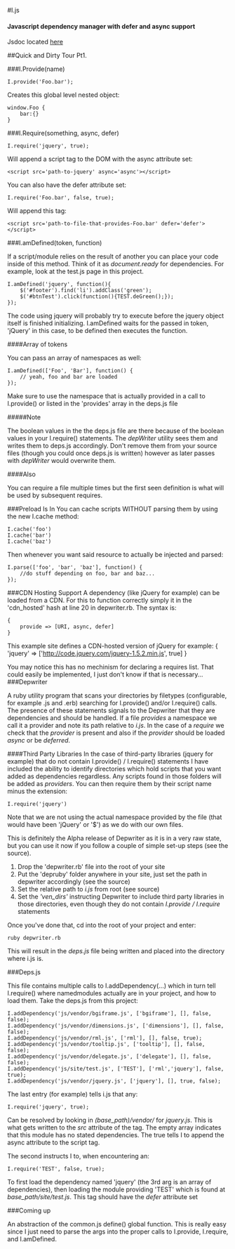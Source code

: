 #I.js
#### Javascript dependency manager with defer and async support 

Jsdoc located [here](http://idoc.robrobbins.info)

##Quick and Dirty Tour Pt1.

###I.Provide(name)

    I.provide('Foo.bar');

Creates this global level nested object:

    window.Foo {
        bar:{}    
    }

###I.Require(something, async, defer)

    I.require('jquery', true);

Will append a script tag to the DOM with the async attribute set:

    <script src='path-to-jquery' async='async'></script>

You can also have the defer attribute set:

    I.require('Foo.bar', false, true);

Will append this tag:

    <script src='path-to-file-that-provides-Foo.bar' defer='defer'></script>

###I.amDefined(token, function)

If a script/module relies on the result of another you can place your code
inside of this method. Think of it as *document.ready* for dependencies. For
example, look at the test.js page in this project.

    I.amDefined('jquery', function(){
        $('#footer').find('li').addClass('green');
        $('#btnTest').click(function(){TEST.deGreen();});
    });

The code using jquery will probably try to execute before the jquery
object itself is finished initializing. I.amDefined waits for the passed in token, 
'jQuery' in this case, to be defined then executes the function.

####Array of tokens

You can pass an array of namespaces as well:

    I.amDefined(['Foo', 'Bar'], function() {
        // yeah, foo and bar are loaded   
    });

Make sure to use the namespace that is actually provided in a call to
I.provide() or listed in the 'provides' array in the deps.js file

#####Note

The boolean values in the the deps.js file are there because of the boolean
values in your I.require() statements. The *depWriter* utility sees them and
writes them to deps.js accordingly. Don't remove them from your source files
(though you could once deps.js is written) however as later passes with *depWriter* 
would overwrite them.

####Also

You can require a file multiple times but the first seen definition is what
will be used by subsequent requires.

###Preload Is In
You can cache scripts WITHOUT parsing them by using the new I.cache method:

	I.cache('foo')
	I.cache('bar')
	I.cache('baz')
	
Then whenever you want said resource to actually be injected and parsed:

	I.parse(['foo', 'bar', 'baz'], function() {
		//do stuff depending on foo, bar and baz...
	});
	
###CDN Hosting Support
A dependency (like jQuery for example) can be loaded from a CDN. For this
to function correctly simply it in the 'cdn_hosted' hash at line 20 in 
depwriter.rb. The syntax is:
	
	{
		provide => [URI, async, defer]
	}
	
This example site defines a CDN-hosted version of jQuery for example:
	{
		'jquery' => ['http://code.jquery.com/jquery-1.5.2.min.js', true]
	}

You may notice this has no mechinism for declaring a requires list. That could
easily be implemented, I just don't know if that is necessary...
###Depwriter

A ruby utility program that scans your directories by filetypes (configurable, 
for example .js and .erb) searching for I.provide() and/or I.require() calls. The
presence of these statements signals to the Depwriter that they are dependencies 
and should be handled. If a file *provides* a namespace we call it a provider and 
note its path relative to *i.js*. In the case of a *require* we check that the 
*provider* is present and also if the *provider* should be loaded *async* or 
be *deferred*.

####Third Party Libraries
In the case of third-party libraries (jquery for example) that do not contain
I.provide() / I.require() statements I have included the ability to identify 
directories which hold scripts that you want added as dependencies regardless.
Any scripts found in those folders will be added as *providers*. You can then
require them by their script name minus the extension:

	I.require('jquery')

Note that we are not using the actual namespace provided by the file (that would 
have been 'jQuery' or '$') as we do with our own files.

This is definitely the Alpha release of Depwriter as it is in a very raw state, but
you can use it now if you follow a couple of simple set-up steps (see the source).
    
1. Drop the 'depwriter.rb' file into the root of your site
2. Put the 'depruby' folder anywhere in your site, just set the path in 
depwriter accordingly (see the source)
3. Set the relative path to *i.js* from root (see source)
4. Set the *'ven_dirs'* instructing Depwriter to include third party 
libraries in those directories, even though they do not contain
*I.provide / I.require* statements

Once you've done that, cd into the root of your project and enter:
	
	ruby depwriter.rb
	
This will result in the *deps.js* file being written and placed into the 
directory where i.js is.

###Deps.js

This file contains multiple calls to I.addDependency(...) which in turn tell 
I.require() where namedmodules actually are in your project, and how to load them. 
Take the deps.js from this project:

	I.addDependency('js/vendor/bgiframe.js', ['bgiframe'], [], false, false);
	I.addDependency('js/vendor/dimensions.js', ['dimensions'], [], false, false);
	I.addDependency('js/vendor/rml.js', ['rml'], [], false, true);
	I.addDependency('js/vendor/tooltip.js', ['tooltip'], [], false, false);
	I.addDependency('js/vendor/delegate.js', ['delegate'], [], false, false);
	I.addDependency('js/site/test.js', ['TEST'], ['rml','jquery'], false, true);
	I.addDependency('js/vendor/jquery.js', ['jquery'], [], true, false);

The last entry (for example) tells i.js that any:

    I.require('jquery', true);

Can be resolved by looking in *(base_path)/vendor/* for *jquery.js*. This is
what gets written to the *src* attribute of the tag. The empty array indicates
that this module has no stated dependencies. The true tells I to append the 
async attribute to the script tag.

The second instructs I to, when encountering an:

    I.require('TEST', false, true);

To first load the dependency named 'jquery' (the 3rd arg is an array of dependencies), then loading
the module providing 'TEST' which is found at *base_path/site/test.js*. This
tag should have the *defer* attribute set

###Coming up

An abstraction of the common.js define() global function. This is really easy since I just
need to parse the args into the proper calls to I.provide, I.require, and I.amDefined.
	
	
